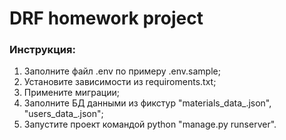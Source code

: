 # DRF homework project

### Инструкция:
1. Заполните файл .env по примеру .env.sample;
2. Установите зависимости из requiroments.txt;
3. Примените миграции;
4. Заполните БД данными из фикстур "materials_data_.json", "users_data_.json";
5. Запустите проект командой python "manage.py runserver".
